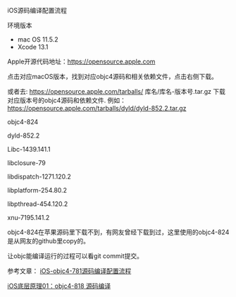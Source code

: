 iOS源码编译配置流程

环境版本
* mac OS 11.5.2
* Xcode 13.1

Apple开源代码地址：https://opensource.apple.com

点击对应macOS版本，找到对应objc4源码和相关依赖文件，点击右侧下载。

或者去: https://opensource.apple.com/tarballs/ 库名/库名-版本号.tar.gz  下载对应版本号的objc4源码和依赖文件.
例如：https://opensource.apple.com/tarballs/dyld/dyld-852.2.tar.gz


objc4-824

dyld-852.2

Libc-1439.141.1

libclosure-79

libdispatch-1271.120.2

libplatform-254.80.2

libpthread-454.120.2

xnu-7195.141.2

objc4-824在苹果源码里下载不到，有网友曾经下载到过，这里使用的objc4-824是从网友的github里copy的。

让objc能编译运行的过程可以看git commit提交。

参考文章：
[iOS-objc4-781源码编译配置流程](https://www.jianshu.com/p/4f15c551a0ea)

[iOS底层原理01：objc4-818 源码编译](https://www.jianshu.com/p/341be74714e4) 